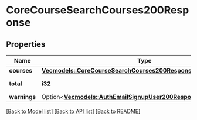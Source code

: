 # CoreCourseSearchCourses200Response

## Properties

Name | Type | Description | Notes
------------ | ------------- | ------------- | -------------
**courses** | [**Vec<models::CoreCourseSearchCourses200ResponseCoursesInner>**](core_course_search_courses_200_response_courses_inner.md) |  | 
**total** | **i32** | total course count | [default to null]
**warnings** | Option<[**Vec<models::AuthEmailSignupUser200ResponseWarningsInner>**](auth_email_signup_user_200_response_warnings_inner.md)> |  | [optional]

[[Back to Model list]](../README.md#documentation-for-models) [[Back to API list]](../README.md#documentation-for-api-endpoints) [[Back to README]](../README.md)


